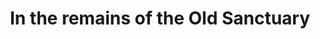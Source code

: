 ---
title: "In the remains of the Old Sanctuary"
layout: picture
linked:
  - _posts/2016-10-03-temple-de-hirsch-sinai.md
  - _wikipedia/Temple_De_Hirsch_Sinai.md
  - _wikipedia/Capitol_Hill,_Seattle.md
picture: /assets/posts/2016/2016-09-12-temple-de-hirsch-sinai-facade/20160912_003500813_iOS.jpg
tags:
  - Capitol Hill
  - Photograph
  - Seattle
---